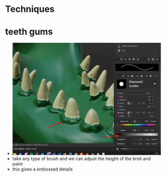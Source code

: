 # **Techniques**

# teeth gums

- <img src="./images/techniques/brush-layer-trick.png">
- take any type of brush and we can adjust the height of the brsh and paint
- this gives a embossed details
